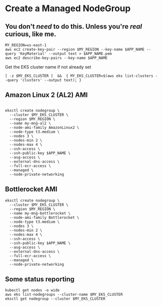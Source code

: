 # Create a Managed NodeGroup 

## You don't *need* to do this.  Unless you're *real* curious, like me.  
```
MY_REGION=us-east-1
aws ec2 create-key-pair --region $MY_REGION --key-name $APP_NAME --query 'KeyMaterial' --output text > $APP_NAME.pem
aws ec2 describe-key-pairs --key-name $APP_NAME 
```

Get the EKS cluster name if not already set
```
[ -z $MY_EKS_CLUSTER ]  &&  { MY_EKS_CLUSTER=$(aws eks list-clusters --query 'clusters' --output text); }
```

## Amazon Linux 2 (AL2) AMI
```

eksctl create nodegroup \
  --cluster $MY_EKS_CLUSTER \
  --region $MY_REGION \
  --name my-mng-al2 \
  --node-ami-family AmazonLinux2 \
  --node-type t3.medium \
  --nodes 3 \
  --nodes-min 2 \
  --nodes-max 4 \
  --ssh-access \
  --ssh-public-key $APP_NAME \
  --asg-access \
  --external-dns-access \
  --full-ecr-access \
  --managed \
  --node-private-networking
```

## Bottlerocket AMI
```
eksctl create nodegroup \
  --cluster $MY_EKS_CLUSTER \
  --region $MY_REGION \
  --name my-mng-bottlerocket \
  --node-ami-family Bottlerocket \
  --node-type t3.medium \
  --nodes 3 \
  --nodes-min 2 \
  --nodes-max 4 \
  --ssh-access \
  --ssh-public-key $APP_NAME \
  --asg-access \
  --external-dns-access \
  --full-ecr-access \
  --managed \
  --node-private-networking
```

## Some status reporting
```
kubectl get nodes -o wide
aws eks list-nodegroups --cluster-name $MY_EKS_CLUSTER
eksctl get nodegroup --cluster $MY_EKS_CLUSTER
```
